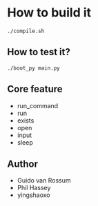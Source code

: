 # How to build it

```
./compile.sh
```

## How to test it?

```
./boot_py main.py
```

## Core feature

* run_command
* run
* exists
* open
* input
* sleep

## Author
* Guido van Rossum
* Phil Hassey
* yingshaoxo
